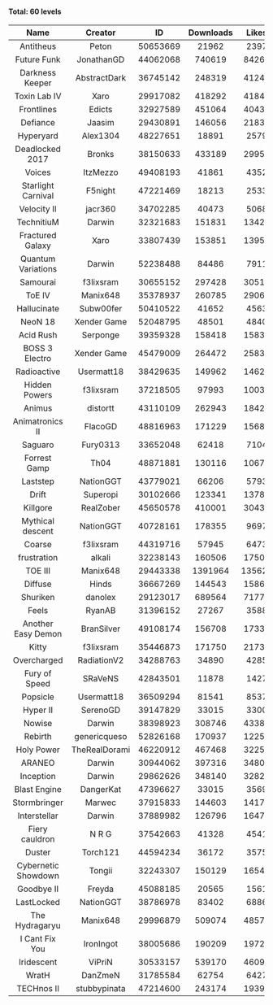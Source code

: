 #### Total: 60 levels

| Name | Creator | ID | Downloads | Likes |
|:---:|:---:|:---:|:---:|:---:|
| Antitheus | Peton | 50653669 | 21962 | 2397
| Future Funk | JonathanGD | 44062068 | 740619 | 84267
| Darkness Keeper | AbstractDark | 36745142 | 248319 | 41242
| Toxin Lab IV | Xaro | 29917082 | 418292 | 41844
| Frontlines | Edicts | 32927589 | 451064 | 40431
| Defiance | Jaasim | 29430891 | 146056 | 21837
| Hyperyard | Alex1304 | 48227651 | 18891 | 2579
| Deadlocked 2017 | Bronks | 38150633 | 433189 | 29958
| Voices | ItzMezzo | 49408193 | 41861 | 4352
| Starlight Carnival | F5night | 47221469 | 18213 | 2533
| Velocity II | jacr360 | 34702285 | 40473 | 5068
| TechnitiuM | Darwin | 32321683 | 151831 | 13423
| Fractured Galaxy  | Xaro | 33807439 | 153851 | 13956
| Quantum Variations | Darwin | 52238488 | 84486 | 7911
| Samourai | f3lixsram | 30655152 | 297428 | 30515
| ToE IV  | Manix648 | 35378937 | 260785 | 29063
| Hallucinate | Subw00fer | 50410522 | 41652 | 4563
| NeoN 18 | Xender Game | 52048795 | 48501 | 4840
| Acid Rush | Serponge | 39359328 | 158418 | 15831
| BOSS 3 Electro | Xender Game | 45479009 | 264472 | 25836
| Radioactive | Usermatt18 | 38429635 | 149962 | 14629
| Hidden Powers | f3lixsram | 37218505 | 97993 | 10032
| Animus | distortt | 43110109 | 262943 | 18429
| Animatronics II | FlacoGD | 48816963 | 171229 | 15688
| Saguaro | Fury0313 | 33652048 | 62418 | 7104
| Forrest Gamp | Th04 | 48871881 | 130116 | 10674
| Laststep | NationGGT | 43779021 | 66206 | 5793
| Drift | Superopi | 30102666 | 123341 | 13781
| Killgore | RealZober | 45650578 | 410001 | 30432
| Mythical descent | NationGGT | 40728161 | 178355 | 9697
| Coarse | f3lixsram | 44319716 | 57945 | 6473
| frustration | alkali | 32238143 | 160506 | 17505
| TOE III | Manix648 | 29443338 | 1391964 | 135621
| Diffuse | Hinds | 36667269 | 144543 | 15862
| Shuriken | danolex | 29123017 | 689564 | 71773
| Feels | RyanAB | 31396152 | 27267 | 3588
| Another Easy Demon | BranSilver | 49108174 | 156708 | 17334
| Kitty | f3lixsram | 35446873 | 171750 | 21736
| Overcharged | RadiationV2 | 34288763 | 34890 | 4285
| Fury of Speed | SRaVeNS | 42843501 | 11878 | 1427
| Popsicle | Usermatt18 | 36509294 | 81541 | 8537
| Hyper II | SerenoGD | 39147829 | 33015 | 3300
| Nowise | Darwin | 38398923 | 308746 | 43387
| Rebirth | genericqueso | 52826168 | 170937 | 12258
| Holy Power | TheRealDorami | 46220912 | 467468 | 32251
| ARANEO | Darwin | 30944062 | 397316 | 34806
| Inception | Darwin | 29862626 | 348140 | 32820
| Blast Engine | DangerKat | 47396627 | 33015 | 3569
| Stormbringer | Marwec | 37915833 | 144603 | 14172
| Interstellar | Darwin | 37889982 | 126796 | 16474
| Fiery cauldron | N R G | 37542663 | 41328 | 4541
| Duster | Torch121 | 44594234 | 36172 | 3575
| Cybernetic Showdown  | Tongii | 32243307 | 150129 | 16541
| Goodbye II | Freyda | 45088185 | 20565 | 1561
| LastLocked | NationGGT | 38786978 | 83402 | 6886
| The Hydragaryu | Manix648 | 29996879 | 509074 | 48578
| I Cant Fix You | IronIngot | 38005686 | 190209 | 19729
| Iridescent | ViPriN | 30533157 | 539170 | 46096
| WratH | DanZmeN | 31785584 | 62754 | 6427
| TECHnos II | stubbypinata | 47214600 | 243174 | 19396
